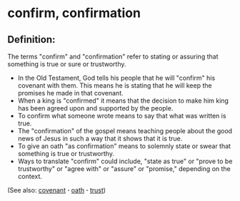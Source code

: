# confirm, confirmation #

## Definition: ##

The terms "confirm" and "confirmation" refer to stating or assuring that something is true or sure or trustworthy.

* In the Old Testament, God tells his people that he will "confirm" his covenant with them. This means he is stating that he will keep the promises he made in that covenant.
* When a king is "confirmed" it means that the decision to make him king has been agreed upon and supported by the people.
* To confirm what someone wrote means to say that what was written is true.
* The "confirmation" of the gospel means teaching people about the good news of Jesus in such a way that it shows that it is true.
* To give an oath "as confirmation" means to solemnly state or swear that something is true or trustworthy.
* Ways to translate "confirm" could include, "state as true" or "prove to be trustworthy" or "agree with" or "assure" or "promise," depending on the context.

(See also: [covenant](../kt/covenant.md) **·** [oath](../other/oath.md) **·** [trust](../kt/trust.md))

